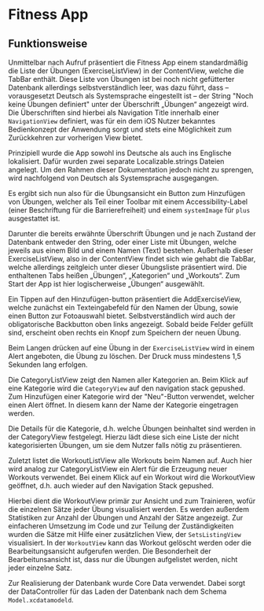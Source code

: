 # Fitness App

## Funktionsweise

Unmittelbar nach Aufruf präsentiert die Fitness App einem standardmäßig die Liste der Übungen (ExerciseListView) in der ContentView, welche die TabBar enthält. Diese Liste von
Übungen ist bei noch nicht gefütterter Datenbank allerdings selbstverständlich leer, was dazu führt, dass – vorausgesetzt Deutsch als Systemsprache eingestellt ist – der String "Noch keine
Übungen definiert" unter der Überschrift „Übungen“ angezeigt wird.
Die Überschriften sind hierbei als Navigation Title innerhalb einer `NavigationView` definiert,
was für ein dem iOS Nutzer bekanntes Bedienkonzept der Anwendung sorgt und stets eine Möglichkeit zum Zurückkehren
zur vorherigen View bietet.

Prinzipiell wurde die App sowohl ins Deutsche als auch ins Englische lokalisiert. Dafür wurden zwei separate Localizable.strings Dateien angelegt.
Um den Rahmen dieser Dokumentation jedoch nicht zu sprengen, wird nachfolgend von Deutsch als Systemsprache ausgegangen.

Es ergibt sich nun also für die Übungsansicht ein Button zum Hinzufügen von Übungen, welcher als Teil einer Toolbar mit einem Accessibility-Label (einer Beschriftung für die Barrierefreiheit) und einem `systemImage` für `plus` ausgestattet ist.

Darunter die bereits erwähnte Überschrift Übungen und je nach Zustand der Datenbank entweder den String, oder einer Liste mit Übungen, welche jeweils aus einem Bild und einem
Namen (Text) bestehen.  Außerhalb dieser ExerciseListView, also in der ContentView findet sich wie gehabt die TabBar, welche allerdings zeitgleich unter dieser Übungsliste
präsentiert wird. Die enthaltenen Tabs heißen „Übungen“, „Kategorien“ und „Workouts“. Zum Start der App ist hier logischerweise „Übungen“ ausgewählt.

Ein Tippen auf den Hinzufügen-button präsentiert die AddExerciseView, welche zunächst ein Texteingabefeld für den Namen der Übung, sowie einen Button zur Fotoauswahl bietet.
Selbstverständlich wird auch der obligatorische Backbutton oben links angezeigt.
Sobald beide Felder gefüllt sind, erscheint oben rechts ein Knopf zum Speichern der neuen Übung.

Beim Langen drücken auf eine Übung in der `ExerciseListView` wird in einem Alert angeboten, die Übung zu löschen.
Der Druck muss mindestens 1,5 Sekunden lang erfolgen.

Die CategoryListView zeigt den Namen aller Kategorien an. Beim Klick auf eine Kategorie wird die `CategoryView` auf den navigation stack gepushed.
Zum Hinzufügen einer Kategorie wird der "Neu"-Button verwendet, welcher einen Alert öffnet. In diesem kann der Name der Kategorie eingetragen werden.

Die Details für die Kategorie, d.h. welche Übungen beinhaltet sind werden in der CategoryView festgelegt.
Hierzu lädt diese sich eine Liste der nicht kategorisierten Übungen, um sie dem Nutzer falls nötig
zu präsentieren.

Zuletzt listet die WorkoutListView alle Workouts beim Namen auf. Auch hier wird analog zur CategoryListView ein Alert für die Erzeugung
neuer Workouts verwendet. Bei einem Klick auf ein Workout wird die WorkoutView geöffnet, d.h. auch wieder auf den Navigation Stack
gepushed.

Hierbei dient die WorkoutView primär zur Ansicht und zum Trainieren, wofür die einzelnen Sätze jeder Übung visualisiert werden.
Es werden außerdem Statistiken zur Anzahl der Übungen und Anzahl der Sätze angezeigt.
Zur einfacheren Umsetzung im Code und zur Teilung der Zuständigkeiten wurden die Sätze mit Hilfe einer zusätzlichen View,
der `SetsListingView` visualisiert. In der `WorkoutView` kann das Workout gelöscht werden oder die Bearbeitungsansicht aufgerufen werden.
Die Besonderheit der Bearbeitunsansicht ist, dass nur die Übungen aufgelistet werden, nicht jeder einzelne Satz.

Zur Realisierung der Datenbank wurde Core Data verwendet. Dabei sorgt der DataController für das Laden der Datenbank nach dem Schema `Model.xcdatamodeld`.
